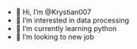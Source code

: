 - 👋 Hi, I’m @Krystian007
- 👀 I’m interested in data processing
- 🌱 I’m currently learning python
- 💞️ I’m looking to new job
